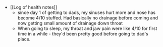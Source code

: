   * [[Log of health notes]]
    * since day 1 of getting to dads, my sinuses hurt more and nose has become 4/10 stuffed. Had basically no drainage before coming and now getting small amount of drainage down throat
    * When going to sleep, my throat and jaw pain were like 4/10 for first time in a while - they'd been pretty good before going to dad's place.